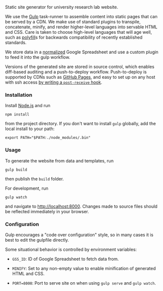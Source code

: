 
Static site generator for university research lab website.

We use the [Gulp](http://gulpjs.com/) task-runner to assemble content into static pages that can be served by a CDN. We make use of standard plugins to transpile, concatenate, minify, and render higher-level languages into servable HTML and CSS. Care is taken to choose high-level languages that will age well, such as [polyfill](http://en.wikipedia.org/wiki/Polyfill)s for backwards compatibility of recently established standards.

We store data in a [normalized](http://en.wikipedia.org/wiki/Database_normalization) Google Spreadsheet and use a custom plugin to feed it into the gulp workflow.

Versions of the generated site are stored in source control, which enables diff-based auditing and a push-to-deploy workflow. Push-to-deploy is supported by CDNs such as [GitHub Pages](https://pages.github.com/), and easy to set up on any host with ssh access [by writing a `post-receive` hook](http://nicolasgallagher.com/simple-git-deployment-strategy-for-static-sites/).


### Installation

Install [Node.js](http://nodejs.org/download/) and run
    
    npm install

from the project directory. If you don't want to install `gulp` globally, add the local install to your path:

    export PATH="$PATH:./node_modules/.bin"


### Usage

To generate the website from data and templates, run

    gulp build

then publish the `build` folder.

For development, run

    gulp watch

and navigate to [http://localhost:8000](http://localhost:8000). Changes made to source files should be reflected immediately in your browser.


### Configuration

Gulp encourages a "code over configuration" style, so in many cases it is best to edit the gulpfile directly.

Some situational behavior is controlled by environment variables:

- `GSS_ID`: ID of Google Spreadsheet to fetch data from.

- `MINIFY`: Set to any non-empty value to enable minification of generated HTML and CSS.

- `PORT=8000`: Port to serve site on when using `gulp serve` and `gulp watch`.
